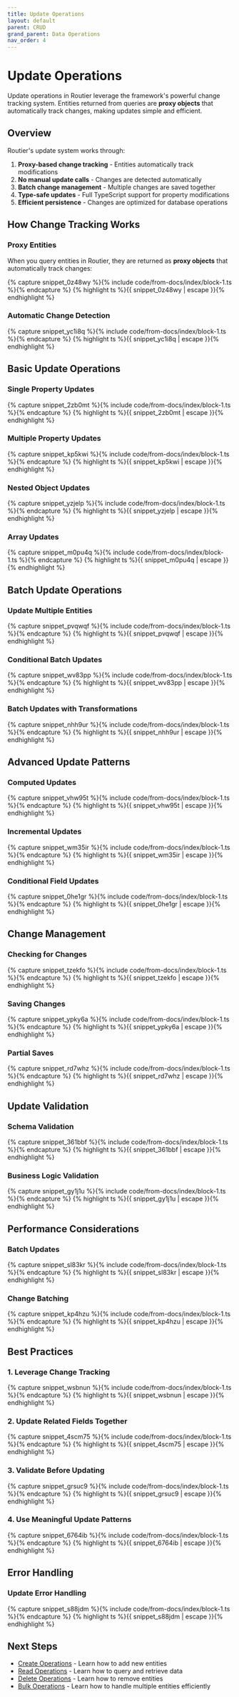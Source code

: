 ```yaml
---
title: Update Operations
layout: default
parent: CRUD
grand_parent: Data Operations
nav_order: 4
---
```


# Update Operations

Update operations in Routier leverage the framework's powerful change tracking system. Entities returned from queries are **proxy objects** that automatically track changes, making updates simple and efficient.

## Overview

Routier's update system works through:

1. **Proxy-based change tracking** - Entities automatically track modifications
2. **No manual update calls** - Changes are detected automatically
3. **Batch change management** - Multiple changes are saved together
4. **Type-safe updates** - Full TypeScript support for property modifications
5. **Efficient persistence** - Changes are optimized for database operations

## How Change Tracking Works

### Proxy Entities

When you query entities in Routier, they are returned as **proxy objects** that automatically track changes:

{% capture snippet_0z48wy %}{% include code/from-docs/index/block-1.ts %}{% endcapture %}
{% highlight ts %}{{ snippet_0z48wy | escape }}{% endhighlight %}

### Automatic Change Detection

{% capture snippet_yc1i8q %}{% include code/from-docs/index/block-1.ts %}{% endcapture %}
{% highlight ts %}{{ snippet_yc1i8q | escape }}{% endhighlight %}

## Basic Update Operations

### Single Property Updates

{% capture snippet_2zb0mt %}{% include code/from-docs/index/block-1.ts %}{% endcapture %}
{% highlight ts %}{{ snippet_2zb0mt | escape }}{% endhighlight %}

### Multiple Property Updates

{% capture snippet_kp5kwi %}{% include code/from-docs/index/block-1.ts %}{% endcapture %}
{% highlight ts %}{{ snippet_kp5kwi | escape }}{% endhighlight %}

### Nested Object Updates

{% capture snippet_yzjelp %}{% include code/from-docs/index/block-1.ts %}{% endcapture %}
{% highlight ts %}{{ snippet_yzjelp | escape }}{% endhighlight %}

### Array Updates

{% capture snippet_m0pu4q %}{% include code/from-docs/index/block-1.ts %}{% endcapture %}
{% highlight ts %}{{ snippet_m0pu4q | escape }}{% endhighlight %}

## Batch Update Operations

### Update Multiple Entities

{% capture snippet_pvqwqf %}{% include code/from-docs/index/block-1.ts %}{% endcapture %}
{% highlight ts %}{{ snippet_pvqwqf | escape }}{% endhighlight %}

### Conditional Batch Updates

{% capture snippet_wv83pp %}{% include code/from-docs/index/block-1.ts %}{% endcapture %}
{% highlight ts %}{{ snippet_wv83pp | escape }}{% endhighlight %}

### Batch Updates with Transformations

{% capture snippet_nhh9ur %}{% include code/from-docs/index/block-1.ts %}{% endcapture %}
{% highlight ts %}{{ snippet_nhh9ur | escape }}{% endhighlight %}

## Advanced Update Patterns

### Computed Updates

{% capture snippet_vhw95t %}{% include code/from-docs/index/block-1.ts %}{% endcapture %}
{% highlight ts %}{{ snippet_vhw95t | escape }}{% endhighlight %}

### Incremental Updates

{% capture snippet_wm35ir %}{% include code/from-docs/index/block-1.ts %}{% endcapture %}
{% highlight ts %}{{ snippet_wm35ir | escape }}{% endhighlight %}

### Conditional Field Updates

{% capture snippet_0he1gr %}{% include code/from-docs/index/block-1.ts %}{% endcapture %}
{% highlight ts %}{{ snippet_0he1gr | escape }}{% endhighlight %}

## Change Management

### Checking for Changes

{% capture snippet_tzekfo %}{% include code/from-docs/index/block-1.ts %}{% endcapture %}
{% highlight ts %}{{ snippet_tzekfo | escape }}{% endhighlight %}

### Saving Changes

{% capture snippet_ypky6a %}{% include code/from-docs/index/block-1.ts %}{% endcapture %}
{% highlight ts %}{{ snippet_ypky6a | escape }}{% endhighlight %}

### Partial Saves

{% capture snippet_rd7whz %}{% include code/from-docs/index/block-1.ts %}{% endcapture %}
{% highlight ts %}{{ snippet_rd7whz | escape }}{% endhighlight %}

## Update Validation

### Schema Validation

{% capture snippet_361bbf %}{% include code/from-docs/index/block-1.ts %}{% endcapture %}
{% highlight ts %}{{ snippet_361bbf | escape }}{% endhighlight %}

### Business Logic Validation

{% capture snippet_gy1j1u %}{% include code/from-docs/index/block-1.ts %}{% endcapture %}
{% highlight ts %}{{ snippet_gy1j1u | escape }}{% endhighlight %}

## Performance Considerations

### Batch Updates

{% capture snippet_sl83kr %}{% include code/from-docs/index/block-1.ts %}{% endcapture %}
{% highlight ts %}{{ snippet_sl83kr | escape }}{% endhighlight %}

### Change Batching

{% capture snippet_kp4hzu %}{% include code/from-docs/index/block-1.ts %}{% endcapture %}
{% highlight ts %}{{ snippet_kp4hzu | escape }}{% endhighlight %}

## Best Practices

### 1. **Leverage Change Tracking**

{% capture snippet_wsbnun %}{% include code/from-docs/index/block-1.ts %}{% endcapture %}
{% highlight ts %}{{ snippet_wsbnun | escape }}{% endhighlight %}

### 2. **Update Related Fields Together**

{% capture snippet_4scm75 %}{% include code/from-docs/index/block-1.ts %}{% endcapture %}
{% highlight ts %}{{ snippet_4scm75 | escape }}{% endhighlight %}

### 3. **Validate Before Updating**

{% capture snippet_grsuc9 %}{% include code/from-docs/index/block-1.ts %}{% endcapture %}
{% highlight ts %}{{ snippet_grsuc9 | escape }}{% endhighlight %}

### 4. **Use Meaningful Update Patterns**

{% capture snippet_6764ib %}{% include code/from-docs/index/block-1.ts %}{% endcapture %}
{% highlight ts %}{{ snippet_6764ib | escape }}{% endhighlight %}

## Error Handling

### Update Error Handling

{% capture snippet_s88jdm %}{% include code/from-docs/index/block-1.ts %}{% endcapture %}
{% highlight ts %}{{ snippet_s88jdm | escape }}{% endhighlight %}

## Next Steps

- [Create Operations](create.md) - Learn how to add new entities
- [Read Operations](read.md) - Learn how to query and retrieve data
- [Delete Operations](delete.md) - Learn how to remove entities
- [Bulk Operations](bulk/README.md) - Learn how to handle multiple entities efficiently
